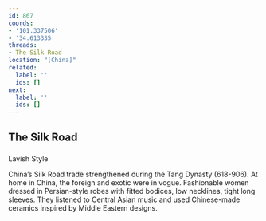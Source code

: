```yaml
---
id: 867
coords:
- '101.337506'
- '34.613335'
threads:
- The Silk Road
location: "[China]"
related:
  label: ''
  ids: []
next:
  label: ''
  ids: []
---
```


## The Silk Road

### 

Lavish Style

China’s Silk Road trade strengthened during the Tang Dynasty (618-906). At home in China, the foreign and exotic were in vogue. Fashionable women dressed in Persian-style robes with fitted bodices, low necklines, tight long sleeves. They listened to Central Asian music and used Chinese-made ceramics inspired by Middle Eastern designs.
